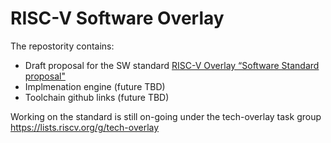 # RISC-V Software Overlay 
The repostority contains:
- Draft proposal for the SW standard [RISC-V Overlay “Software Standard proposal"](riscv-overlay-software-standard-draft.adoc)
- Implmenation engine (future TBD)
- Toolchain github links (future TBD)

Working on the standard is still on-going under the tech-overlay task group https://lists.riscv.org/g/tech-overlay
